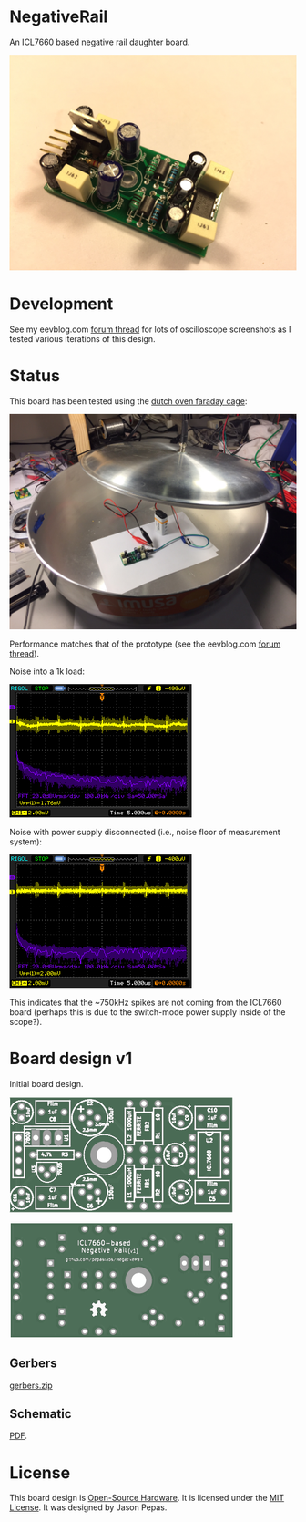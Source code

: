 # NegativeRail

An ICL7660 based negative rail daughter board.

![](releases/v1/media/IMG_1294.JPG)


# Development

See my eevblog.com [forum thread](https://www.eevblog.com/forum/projects/an-evening-with-the-icl7660/) for lots of oscilloscope screenshots as I tested various iterations of this design.

# Status

This board has been tested using the [dutch oven faraday cage](https://www.eevblog.com/forum/beginners/the-$20-desktop-faraday-cage/):

![](releases/v1/media/IMG_1306.JPG)

Performance matches that of the prototype (see the eevblog.com [forum thread](https://www.eevblog.com/forum/projects/an-evening-with-the-icl7660/)).

Noise into a 1k load:

![](releases/v1/media/performance.png)

Noise with power supply disconnected (i.e., noise floor of measurement system):

![](releases/v1/media/noise-floor.png)

This indicates that the ~750kHz spikes are not coming from the ICL7660 board (perhaps this is due to the switch-mode power supply inside of the scope?).

# Board design v1

Initial board design.

![](releases/v1/top.png)

![](releases/v1/bottom.png)

## Gerbers

[gerbers.zip](releases/v1/gerbers.zip)

## Schematic

[PDF](releases/v1/ICL7660-schematic.pdf).

# License

This board design is [Open-Source Hardware](http://www.oshwa.org/definition/).  It is licensed under the [MIT License](http://opensource.org/licenses/MIT).  It was designed by Jason Pepas.

